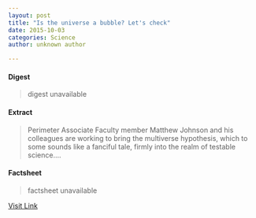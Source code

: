 ```yaml
---
layout: post
title: "Is the universe a bubble? Let's check"
date: 2015-10-03
categories: Science
author: unknown author

---
```



#### Digest
>digest unavailable

#### Extract
>Perimeter Associate Faculty member Matthew Johnson and his colleagues are working to bring the multiverse hypothesis, which to some sounds like a fanciful tale, firmly into the realm of testable science....

#### Factsheet
>factsheet unavailable

[Visit Link](http://phys.org/news324821301.html)


